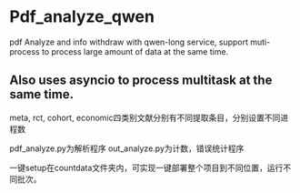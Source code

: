 # Pdf_analyze_qwen



pdf Analyze and info withdraw with qwen-long service, support muti-process to process large amount of data at the same time.
## Also uses asyncio to process multitask at the same time.

meta, rct, cohort, economic四类别文献分别有不同提取条目，分别设置不同进程数

pdf_analyze.py为解析程序 out_analyze.py为计数，错误统计程序

一键setup在countdata文件夹内，可实现一键部署整个项目到不同位置，运行不同批次。

